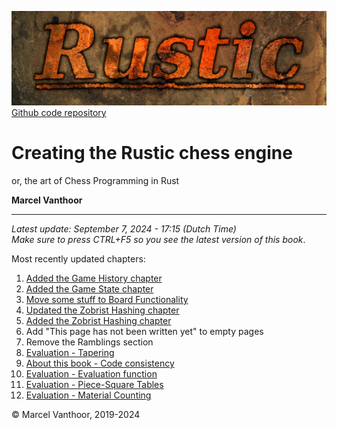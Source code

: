 ![Rustic Logo](../img/rustic-logo-web.jpg)
[Github code repository](https://github.com/mvanthoor/rustic)

# Creating the Rustic chess engine

or, the art of Chess Programming in Rust

__**Marcel Vanthoor**__<br /><hr />

_Latest update:  September 7, 2024 - 17:15 (Dutch Time)_<br />
_Make sure to press CTRL+F5 so you see the latest version of this book_.</br>

Most recently updated chapters:<br />
1. [Added the Game History chapter](../board_representation/game_history.md)
1. [Added the Game State chapter](../board_representation/game_state.md)
1. [Move some stuff to Board Functionality](../board_functionality/introduction.md)
1. [Updated the Zobrist Hashing chapter](../board_representation/zobrist_hashing.md)
1. [Added the Zobrist Hashing chapter](../board_representation/zobrist_hashing.md)
1. Add "This page has not been written yet" to empty pages<br />
1. Remove the Ramblings section<br />
1. [Evaluation - Tapering](../evaluation/tapering.md)
1. [About this book - Code consistency](../front_matter/about_book.md)<br />
1. [Evaluation - Evaluation function](../evaluation/impl_eval.md)<br />
1. [Evaluation - Piece-Square Tables](../evaluation/psqt.md)<br />
1. [Evaluation - Material Counting](../evaluation/material.md)<br />

© Marcel Vanthoor, 2019-2024
